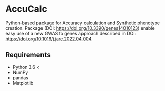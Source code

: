 # AccuCalc
Python-based package for Accuracy calculation and Synthetic phenotype creation. Package (DOI: https://doi.org/10.3390/genes14010123) enable easy use of a new GWAS to genes approach described in DOI: https://doi.org/10.1016/j.jare.2022.04.004.
## Requirements
+ Python 3.6 <
+ NumPy
+ pandas 
+ Matplotlib

